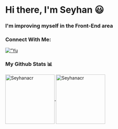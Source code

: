 # Hi there, I'm Seyhan 😃
### I'm improving myself in the Front-End area 
### Connect With Me: 
<a href="https://www.linkedin.com/in/seyhan-acar-5b8947186/">
<img align=”left” src=”https://raw.githubusercontent.com/yushi1007/yushi1007/main/images/linkedin.svg" alt=”Yu Shi | LinkedIn” width=”21px”/>


</a>
<br>

### My Github Stats 📊 <br>

<a href="https://github.com/Seyhanacr">
  <img height="155em" align="center" src="https://github-readme-stats.vercel.app/api?username=Seyhanacr&show_icons=true&locale=en&theme=algolia&include_all_commits=true&count_private=true" alt="Seyhanacr"/>
  <img height="155em" align="center" src="https://github-readme-stats.vercel.app/api/top-langs?username=Seyhanacr&show_icons=true&locale=en&layout=compact&langs_count=8&theme=algolia" alt="Seyhanacr"/>
</a>
 
</a>


